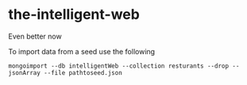 # the-intelligent-web
Even better now

To import data from a seed use the following

```
mongoimport --db intelligentWeb --collection resturants --drop --jsonArray --file pathtoseed.json
```
